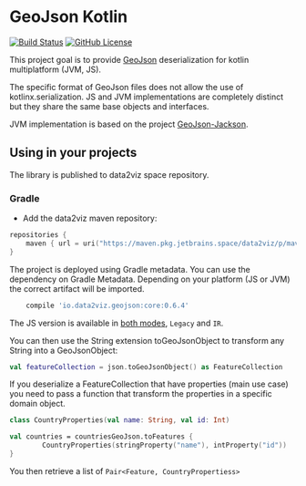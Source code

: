 GeoJson Kotlin
=========================

[![Build Status](https://travis-ci.org/data2viz/geojson-kotlin.svg?branch=master)](https://travis-ci.org/data2viz/geojson-kotlin)
[![GitHub License](https://img.shields.io/badge/license-Apache%20License%202.0-blue.svg?style=flat)](http://www.apache.org/licenses/LICENSE-2.0)


This project goal is to provide [GeoJson](https://tools.ietf.org/html/rfc7946) deserialization for kotlin multiplatform (JVM, JS).





The specific format of GeoJson files does not allow the use of kotlinx.serialization. JS and
JVM implementations are completely distinct but they share the same base objects and interfaces.

JVM implementation is based on the project [GeoJson-Jackson](https://github.com/opendatalab-de/geojson-jackson).

## Using in your projects

The library is published to data2viz space repository.



### Gradle

- Add the data2viz maven repository:

```kotlin
repositories {
    maven { url = uri("https://maven.pkg.jetbrains.space/data2viz/p/maven/public") }
}
```

The project is deployed using Gradle metadata. You can use the dependency
on Gradle Metadata. Depending on your platform (JS or JVM) the correct
artifact will be imported.

```groovy
    compile 'io.data2viz.geojson:core:0.6.4'
```

The JS version is available in [both modes](https://kotlinlang.org/docs/reference/js-ir-compiler.html), `Legacy` and `IR`.

You can then use the String extension toGeoJsonObject to transform any String into a GeoJsonObject:

```kotlin
val featureCollection = json.toGeoJsonObject() as FeatureCollection
```

If you deserialize a FeatureCollection that have properties (main use case) you
need to pass a function that transform the properties in a specific domain object.

```kotlin
class CountryProperties(val name: String, val id: Int)

val countries = countriesGeoJson.toFeatures {
        CountryProperties(stringProperty("name"), intProperty("id"))
}
```

You then retrieve a list of `Pair<Feature, CountryPropertiess>`

